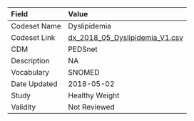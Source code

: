 |Field        |Value                          |
|:------------|:------------------------------|
|Codeset Name |Dyslipidemia                   |
|Codeset Link |[dx_2018_05_Dyslipidemia_V1.csv](https://github.com/PEDSnet/Variable-Dictionary/blob/main/conditions/dx_2018_05_Dyslipidemia_V1.csv)|
|CDM          |PEDSnet                        |
|Description  |NA                             |
|Vocabulary   |SNOMED                         |
|Date Updated |2018-05-02                     |
|Study        |Healthy Weight                 |
|Validity     |Not Reviewed                   |
